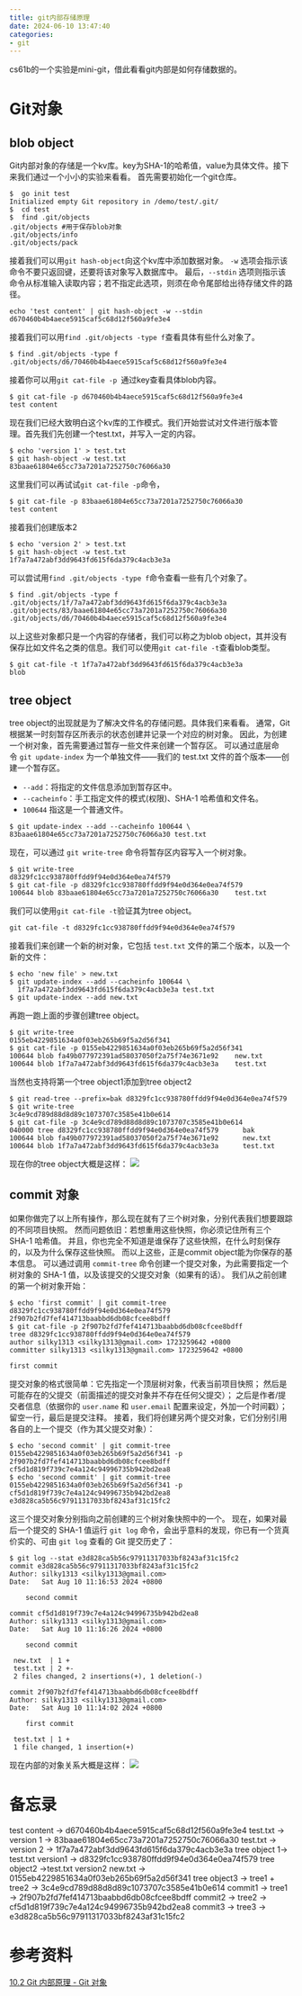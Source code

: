 ```yaml
---
title: git内部存储原理
date: 2024-06-10 13:47:40
categories: 
- git
---
```

cs61b的一个实验是mini-git，借此看看git内部是如何存储数据的。
# Git对象
## blob object
Git内部对象的存储是一个kv库。key为SHA-1的哈希值，value为具体文件。接下来我们通过一个小小的实验来看看。
首先需要初始化一个git仓库。
```console
$  go init test
Initialized empty Git repository in /demo/test/.git/
$  cd test
$  find .git/objects
.git/objects #用于保存blob对象
.git/objects/info
.git/objects/pack
```
接着我们可以用`git hash-object`向这个kv库中添加数据对象。 `-w` 选项会指示该命令不要只返回键，还要将该对象写入数据库中。 最后，`--stdin` 选项则指示该命令从标准输入读取内容；若不指定此选项，则须在命令尾部给出待存储文件的路径。
```console
echo 'test content' | git hash-object -w --stdin
d670460b4b4aece5915caf5c68d12f560a9fe3e4
```
接着我们可以用`find .git/objects -type f`查看具体有些什么对象了。
```console
$ find .git/objects -type f
.git/objects/d6/70460b4b4aece5915caf5c68d12f560a9fe3e4
```
接着你可以用`git cat-file -p `通过key查看具体blob内容。
```
$ git cat-file -p d670460b4b4aece5915caf5c68d12f560a9fe3e4
test content
```
现在我们已经大致明白这个kv库的工作模式。我们开始尝试对文件进行版本管理。首先我们先创建一个test.txt，并写入一定的内容。
```
$ echo 'version 1' > test.txt
$ git hash-object -w test.txt
83baae61804e65cc73a7201a7252750c76066a30
```
这里我们可以再试试`git cat-file -p`命令，
```
$ git cat-file -p 83baae61804e65cc73a7201a7252750c76066a30
test content
```

接着我们创建版本2
```
$ echo 'version 2' > test.txt
$ git hash-object -w test.txt
1f7a7a472abf3dd9643fd615f6da379c4acb3e3a
```

可以尝试用`find .git/objects -type f`命令查看一些有几个对象了。
```
$ find .git/objects -type f
.git/objects/1f/7a7a472abf3dd9643fd615f6da379c4acb3e3a
.git/objects/83/baae61804e65cc73a7201a7252750c76066a30
.git/objects/d6/70460b4b4aece5915caf5c68d12f560a9fe3e4
```
以上这些对象都只是一个内容的存储者，我们可以称之为blob object，其并没有保存比如文件名之类的信息。我们可以使用`git cat-file -t`查看blob类型。
```
$ git cat-file -t 1f7a7a472abf3dd9643fd615f6da379c4acb3e3a
blob
```
## tree object
tree object的出现就是为了解决文件名的存储问题。具体我们来看看。
通常，Git 根据某一时刻暂存区所表示的状态创建并记录一个对应的树对象。 因此，为创建一个树对象，首先需要通过暂存一些文件来创建一个暂存区。
可以通过底层命令 `git update-index` 为一个单独文件——我们的 test.txt 文件的首个版本——创建一个暂存区。
- `--add`：将指定的文件信息添加到暂存区中。
-  `--cacheinfo`：手工指定文件的模式(权限)、SHA-1 哈希值和文件名。
- `100644` 指这是一个普通文件。
```console
$ git update-index --add --cacheinfo 100644 \
83baae61804e65cc73a7201a7252750c76066a30 test.txt
```
现在，可以通过 `git write-tree` 命令将暂存区内容写入一个树对象。
```console
$ git write-tree
d8329fc1cc938780ffdd9f94e0d364e0ea74f579
$ git cat-file -p d8329fc1cc938780ffdd9f94e0d364e0ea74f579
100644 blob 83baae61804e65cc73a7201a7252750c76066a30    test.txt
```
我们可以使用`git cat-file -t`验证其为tree object。
```console
git cat-file -t d8329fc1cc938780ffdd9f94e0d364e0ea74f579
```
接着我们来创建一个新的树对象，它包括 `test.txt` 文件的第二个版本，以及一个新的文件：
```console
$ echo 'new file' > new.txt
$ git update-index --add --cacheinfo 100644 \
  1f7a7a472abf3dd9643fd615f6da379c4acb3e3a test.txt
$ git update-index --add new.txt
```
再跑一跑上面的步骤创建tree object。
```console
$ git write-tree
0155eb4229851634a0f03eb265b69f5a2d56f341
$ git cat-file -p 0155eb4229851634a0f03eb265b69f5a2d56f341
100644 blob fa49b077972391ad58037050f2a75f74e3671e92    new.txt
100644 blob 1f7a7a472abf3dd9643fd615f6da379c4acb3e3a    test.txt
```
当然也支持将第一个tree object1添加到tree object2
```console
$ git read-tree --prefix=bak d8329fc1cc938780ffdd9f94e0d364e0ea74f579
$ git write-tree
3c4e9cd789d88d8d89c1073707c3585e41b0e614
$ git cat-file -p 3c4e9cd789d88d8d89c1073707c3585e41b0e614
040000 tree d8329fc1cc938780ffdd9f94e0d364e0ea74f579      bak
100644 blob fa49b077972391ad58037050f2a75f74e3671e92      new.txt
100644 blob 1f7a7a472abf3dd9643fd615f6da379c4acb3e3a      test.txt
```
现在你的tree object大概是这样：
![](images/git暂存区.png)
## commit 对象
如果你做完了以上所有操作，那么现在就有了三个树对象，分别代表我们想要跟踪的不同项目快照。 然而问题依旧：若想重用这些快照，你必须记住所有三个 SHA-1 哈希值。 并且，你也完全不知道是谁保存了这些快照，在什么时刻保存的，以及为什么保存这些快照。 而以上这些，正是commit object能为你保存的基本信息。
可以通过调用 `commit-tree` 命令创建一个提交对象，为此需要指定一个树对象的 SHA-1 值，以及该提交的父提交对象（如果有的话）。 我们从之前创建的第一个树对象开始：
```
$ echo 'first commit' | git commit-tree d8329fc1cc938780ffdd9f94e0d364e0ea74f579
2f907b2fd7fef414713baabbd6db08cfcee8bdff
$ git cat-file -p 2f907b2fd7fef414713baabbd6db08cfcee8bdff
tree d8329fc1cc938780ffdd9f94e0d364e0ea74f579
author silky1313 <silky1313@gmail.com> 1723259642 +0800
committer silky1313 <silky1313@gmail.com> 1723259642 +0800

first commit

```

提交对象的格式很简单：它先指定一个顶层树对象，代表当前项目快照； 然后是可能存在的父提交（前面描述的提交对象并不存在任何父提交）； 之后是作者/提交者信息（依据你的 `user.name` 和 `user.email` 配置来设定，外加一个时间戳）； 留空一行，最后是提交注释。
接着，我们将创建另两个提交对象，它们分别引用各自的上一个提交（作为其父提交对象）：
```
$ echo 'second commit' | git commit-tree  0155eb4229851634a0f03eb265b69f5a2d56f341 -p 2f907b2fd7fef414713baabbd6db08cfcee8bdff
cf5d1d819f739c7e4a124c94996735b942bd2ea8
$ echo 'second commit' | git commit-tree  0155eb4229851634a0f03eb265b69f5a2d56f341 -p cf5d1d819f739c7e4a124c94996735b942bd2ea8
e3d828ca5b56c97911317033bf8243af31c15fc2
```
这三个提交对象分别指向之前创建的三个树对象快照中的一个。 现在，如果对最后一个提交的 SHA-1 值运行 `git log` 命令，会出乎意料的发现，你已有一个货真价实的、可由 `git log` 查看的 Git 提交历史了：
```console
$ git log --stat e3d828ca5b56c97911317033bf8243af31c15fc2
commit e3d828ca5b56c97911317033bf8243af31c15fc2
Author: silky1313 <silky1313@gmail.com>
Date:   Sat Aug 10 11:16:53 2024 +0800

    second commit

commit cf5d1d819f739c7e4a124c94996735b942bd2ea8
Author: silky1313 <silky1313@gmail.com>
Date:   Sat Aug 10 11:16:26 2024 +0800

    second commit

 new.txt  | 1 +
 test.txt | 2 +-
 2 files changed, 2 insertions(+), 1 deletion(-)

commit 2f907b2fd7fef414713baabbd6db08cfcee8bdff
Author: silky1313 <silky1313@gmail.com>
Date:   Sat Aug 10 11:14:02 2024 +0800

    first commit

 test.txt | 1 +
 1 file changed, 1 insertion(+)
```
现在内部的对象关系大概是这样：
![](images/git内部关系图.png)

# 备忘录
test content -> d670460b4b4aece5915caf5c68d12f560a9fe3e4
test.txt -> version 1 -> 83baae61804e65cc73a7201a7252750c76066a30
test.txt -> version 2 -> 1f7a7a472abf3dd9643fd615f6da379c4acb3e3a
tree object 1-> test.txt version1  -> d8329fc1cc938780ffdd9f94e0d364e0ea74f579
tree object2 ->test.txt version2 new.txt -> 0155eb4229851634a0f03eb265b69f5a2d56f341
tree object3 -> tree1 + tree2 -> 3c4e9cd789d88d8d89c1073707c3585e41b0e614
commit1 -> tree1 -> 2f907b2fd7fef414713baabbd6db08cfcee8bdff
commit2 -> tree2 -> cf5d1d819f739c7e4a124c94996735b942bd2ea8
commit3 -> tree3 -> e3d828ca5b56c97911317033bf8243af31c15fc2

# 参考资料
[10.2 Git 内部原理 - Git 对象](https://git-scm.com/book/zh/v2/Git-%E5%86%85%E9%83%A8%E5%8E%9F%E7%90%86-Git-%E5%AF%B9%E8%B1%A1)

